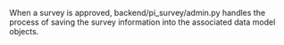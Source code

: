 

When a survey is approved, backend/pi_survey/admin.py handles the process of saving the survey information into the associated data model objects.

